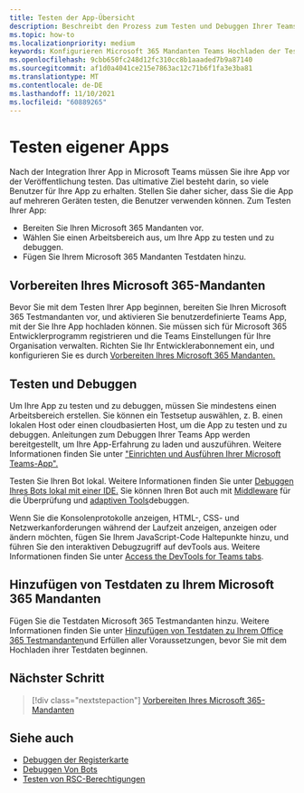 ```yaml
---
title: Testen der App-Übersicht
description: Beschreibt den Prozess zum Testen und Debuggen Ihrer Teams benutzerdefinierten App in Microsoft 365
ms.topic: how-to
ms.localizationpriority: medium
keywords: Konfigurieren Microsoft 365 Mandanten Teams Hochladen der Test-App
ms.openlocfilehash: 9cbb650fc248d12fc310cc8b1aaaded7b9a87140
ms.sourcegitcommit: af1d0a4041ce215e7863ac12c71b6f1fa3e3ba81
ms.translationtype: MT
ms.contentlocale: de-DE
ms.lasthandoff: 11/10/2021
ms.locfileid: "60889265"
---
```

# <a name="test-your-app"></a>Testen eigener Apps

Nach der Integration Ihrer App in Microsoft Teams müssen Sie ihre App vor der Veröffentlichung testen. Das ultimative Ziel besteht darin, so viele Benutzer für Ihre App zu erhalten. Stellen Sie daher sicher, dass Sie die App auf mehreren Geräten testen, die Benutzer verwenden können. Zum Testen Ihrer App:

* Bereiten Sie Ihren Microsoft 365 Mandanten vor.
* Wählen Sie einen Arbeitsbereich aus, um Ihre App zu testen und zu debuggen.
* Fügen Sie Ihrem Microsoft 365 Mandanten Testdaten hinzu.

## <a name="prepare-your-microsoft-365-tenant"></a>Vorbereiten Ihres Microsoft 365-Mandanten

Bevor Sie mit dem Testen Ihrer App beginnen, bereiten Sie Ihren Microsoft 365 Testmandanten vor, und aktivieren Sie benutzerdefinierte Teams App, mit der Sie Ihre App hochladen können. Sie müssen sich für Microsoft 365 Entwicklerprogramm registrieren und die Teams Einstellungen für Ihre Organisation verwalten. Richten Sie Ihr Entwicklerabonnement ein, und konfigurieren Sie es durch [Vorbereiten Ihres Microsoft 365 Mandanten.](~/concepts/build-and-test/prepare-your-o365-tenant.md)

## <a name="test-and-debug"></a>Testen und Debuggen

Um Ihre App zu testen und zu debuggen, müssen Sie mindestens einen Arbeitsbereich erstellen. Sie können ein Testsetup auswählen, z. B. einen lokalen Host oder einen cloudbasierten Host, um die App zu testen und zu debuggen. Anleitungen zum Debuggen Ihrer Teams App werden bereitgestellt, um Ihre App-Erfahrung zu laden und auszuführen. Weitere Informationen finden Sie unter ["Einrichten und Ausführen Ihrer Microsoft Teams-App".](~/concepts/build-and-test/debug.md)

Testen Sie Ihren Bot lokal. Weitere Informationen finden Sie unter [Debuggen Ihres Bots lokal mit einer IDE.](~/bots/how-to/debug/locally-with-an-ide.md) Sie können Ihren Bot auch mit [Middleware](/azure/bot-service/bot-service-debug-inspection-middleware?view=azure-bot-service-4.0&tabs=csharp&preserve-view=true) für die Überprüfung und [adaptiven Tools](/azure/bot-service/bot-service-debug-adaptive-tools?view=azure-bot-service-4.0&preserve-view=true)debuggen. 

Wenn Sie die Konsolenprotokolle anzeigen, HTML-, CSS- und Netzwerkanforderungen während der Laufzeit anzeigen, anzeigen oder ändern möchten, fügen Sie Ihrem JavaScript-Code Haltepunkte hinzu, und führen Sie den interaktiven Debugzugriff auf devTools aus. Weitere Informationen finden Sie unter [Access the DevTools for Teams tabs](~/tabs/how-to/developer-tools.md). 

## <a name="add-test-data-to-your-microsoft-365-tenant"></a>Hinzufügen von Testdaten zu Ihrem Microsoft 365 Mandanten

Fügen Sie die Testdaten Microsoft 365 Testmandanten hinzu. Weitere Informationen finden Sie unter [Hinzufügen von Testdaten zu Ihrem Office 365 Testmandanten](~/concepts/build-and-test/test-data.md)und Erfüllen aller Voraussetzungen, bevor Sie mit dem Hochladen ihrer Testdaten beginnen.

## <a name="next-step"></a>Nächster Schritt

> [!div class="nextstepaction"]
> [Vorbereiten Ihres Microsoft 365-Mandanten](~/concepts/build-and-test/prepare-your-o365-tenant.md)

## <a name="see-also"></a>Siehe auch

* [Debuggen der Registerkarte](~/tabs/how-to/developer-tools.md)
* [Debuggen Von Bots](~/bots/how-to/debug/locally-with-an-ide.md)
* [Testen von RSC-Berechtigungen](~/graph-api/rsc/test-resource-specific-consent.md)
